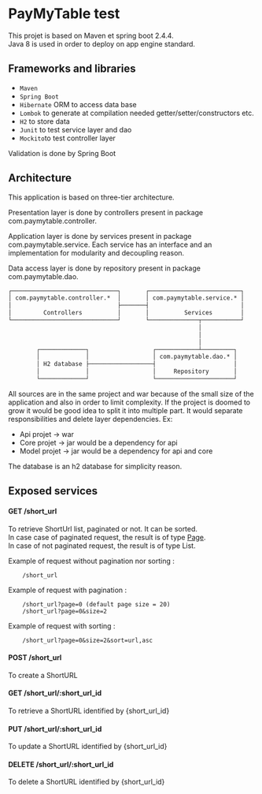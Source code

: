 
# PayMyTable test

This projet is based on Maven et spring boot 2.4.4.  
Java 8 is used in order to deploy on app engine standard.


## Frameworks and libraries

* `Maven` 
* `Spring Boot` 
* `Hibernate` ORM to access data base
* `Lombok` to generate at compilation needed getter/setter/constructors etc.  
* `H2` to store data
* `Junit` to test service layer and dao
* `Mockito`to test controller layer

Validation is done by Spring Boot

## Architecture

This application is based on three-tier architecture.

Presentation layer is done by controllers present in package com.paymytable.controller.

Application layer is done by services present in package com.paymytable.service.
Each service has an interface and an implementation for modularity and decoupling reason.  

Data access layer is done by repository present in package com.paymytable.dao.  
```html
┌──────────────────────────────┐       ┌──────────────────────────┐  
│ com.paymytable.controller.*  │       │ com.paymytable.service.* │  
│                              ├───────┤                          │  
│         Controllers          │       │          Services        │  
└──────────────────────────────┘       └──────────────┬───────────┘  
                                                      │  
                                                      │  
                                                      │  
        ┌─────────────┐                  ┌────────────┴─────────┐
        │             │                  │ com.paymytable.dao.* │
        │ H2 database ├──────────────────┤                      │
        │             │                  │     Repository       │
        └─────────────┘                  └──────────────────────┘
```

All sources are in the same project and war because of the small size of the application and also in order to limit complexity. 
If the project is doomed to grow it would be good idea to split it into multiple part. It would separate responsibilities and delete layer dependencies. 
Ex: 
* Api projet -> war
* Core projet -> jar would be a dependency for api
* Model projet -> jar would be a dependency for api and core 

The database is an h2 database for simplicity reason.


## Exposed services 

#### GET /short_url
To retrieve ShortUrl list, paginated or not. It can be sorted.  
In case case of paginated request, the result is of type <a href="https://docs.spring.io/spring-data/commons/docs/current/api/org/springframework/data/domain/Page.html">
Page</a>.  
In case of not paginated request, the result is of type List<ShortURL>. 

Example of request without pagination nor sorting :
```xpath
    /short_url
```

Example of request with pagination : 
```xpath
    /short_url?page=0 (default page size = 20)
    /short_url?page=0&size=2
```

Example of request with sorting :
```xpath
    /short_url?page=0&size=2&sort=url,asc
```

#### POST /short_url 
To create a ShortURL

#### GET /short_url/:short_url_id
To retrieve a ShortURL identified by {short_url_id}

#### PUT /short_url/:short_url_id 
To update a ShortURL identified by {short_url_id}

#### DELETE /short_url/:short_url_id
To delete a ShortURL identified by {short_url_id}



